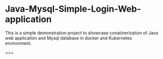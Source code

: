 # Java-Mysql-Simple-Login-Web-application

This is a simple demonstration project to showcase conatinerization of Java web application and Mysql database in docker and Kubernetes environment.

===
